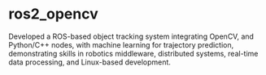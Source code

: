 # ros2_opencv
Developed a ROS-based object tracking system integrating OpenCV, and Python/C++ nodes, with machine learning for trajectory prediction, demonstrating skills in robotics middleware, distributed systems, real-time data processing, and Linux-based development.
